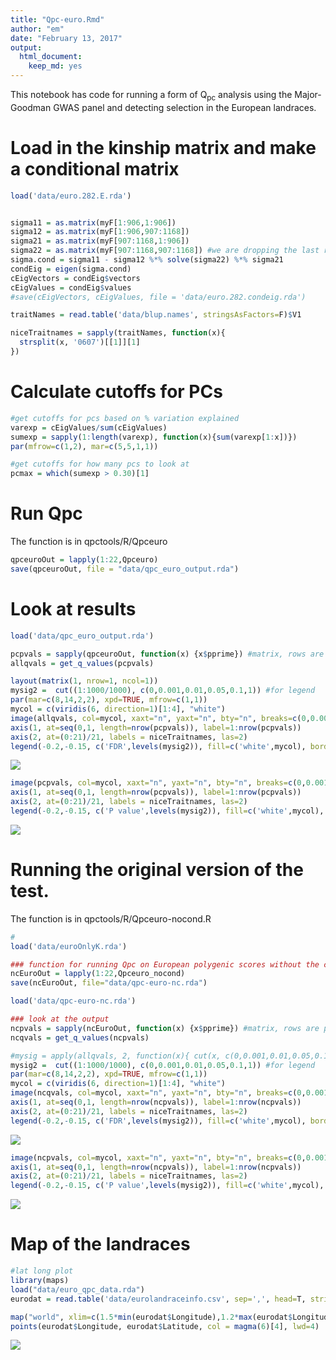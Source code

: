 ```yaml
---
title: "Qpc-euro.Rmd"
author: "em"
date: "February 13, 2017"
output:
  html_document:
    keep_md: yes
---
```




This notebook has code for running a form of Q<sub>pc</sub> analysis using the Major-Goodman GWAS panel and detecting selection in the European landraces.

# Load in the kinship matrix and make a conditional matrix 

```r
load('data/euro.282.E.rda')


sigma11 = as.matrix(myF[1:906,1:906])
sigma12 = as.matrix(myF[1:906,907:1168])
sigma21 = as.matrix(myF[907:1168,1:906])
sigma22 = as.matrix(myF[907:1168,907:1168]) #we are dropping the last row
sigma.cond = sigma11 - sigma12 %*% solve(sigma22) %*% sigma21
condEig = eigen(sigma.cond)
cEigVectors = condEig$vectors
cEigValues = condEig$values
#save(cEigVectors, cEigValues, file = 'data/euro.282.condeig.rda')

traitNames = read.table('data/blup.names', stringsAsFactors=F)$V1

niceTraitnames = sapply(traitNames, function(x){
  strsplit(x, '0607')[[1]][1]
})
```

# Calculate cutoffs for PCs

```r
#get cutoffs for pcs based on % variation explained
varexp = cEigValues/sum(cEigValues)
sumexp = sapply(1:length(varexp), function(x){sum(varexp[1:x])})
par(mfrow=c(1,2), mar=c(5,5,1,1))

#get cutoffs for how many pcs to look at
pcmax = which(sumexp > 0.30)[1]
```

# Run Qpc
The function is in qpctools/R/Qpceuro

```r
qpceuroOut = lapply(1:22,Qpceuro)
save(qpceuroOut, file = "data/qpc_euro_output.rda")
```

# Look at results

```r
load('data/qpc_euro_output.rda')

pcpvals = sapply(qpceuroOut, function(x) {x$pprime}) #matrix, rows are pvals, columns are traits
allqvals = get_q_values(pcpvals)

layout(matrix(1, nrow=1, ncol=1))
mysig2 =  cut((1:1000/1000), c(0,0.001,0.01,0.05,0.1,1)) #for legend
par(mar=c(8,14,2,2), xpd=TRUE, mfrow=c(1,1))
mycol = c(viridis(6, direction=1)[1:4], "white")
image(allqvals, col=mycol, xaxt="n", yaxt="n", bty="n", breaks=c(0,0.001,0.01,0.05,0.1,1))
axis(1, at=seq(0,1, length=nrow(pcpvals)), label=1:nrow(pcpvals))
axis(2, at=(0:21)/21, labels = niceTraitnames, las=2)
legend(-0.2,-0.15, c('FDR',levels(mysig2)), fill=c('white',mycol), border=c('white',rep('black',5)), bty="n", horiz=T)
```

![](Qpc-euro_files/figure-html/heatmap-figure-1.png)<!-- -->

```r
image(pcpvals, col=mycol, xaxt="n", yaxt="n", bty="n", breaks=c(0,0.001,0.01,0.05,0.1,1))
axis(1, at=seq(0,1, length=nrow(pcpvals)), label=1:nrow(pcpvals))
axis(2, at=(0:21)/21, labels = niceTraitnames, las=2)
legend(-0.2,-0.15, c('P value',levels(mysig2)), fill=c('white',mycol), border=c('white',rep('black',5)), bty="n", horiz=T)
```

![](Qpc-euro_files/figure-html/heatmap-figure-2.png)<!-- -->


# Running the original version of the test.
The function is in qpctools/R/Qpceuro-nocond.R

```r
#
load('data/euroOnlyK.rda')

### function for running Qpc on European polygenic scores without the conditional test
ncEuroOut = lapply(1:22,Qpceuro_nocond)
save(ncEuroOut, file="data/qpc-euro-nc.rda")
```


```r
load('data/qpc-euro-nc.rda')

### look at the output
ncpvals = sapply(ncEuroOut, function(x) {x$pprime}) #matrix, rows are pvals, columns are traits
ncqvals = get_q_values(ncpvals)

#mysig = apply(allqvals, 2, function(x){ cut(x, c(0,0.001,0.01,0.05,0.1,1), labels=F)})
mysig2 =  cut((1:1000/1000), c(0,0.001,0.01,0.05,0.1,1)) #for legend
par(mar=c(8,14,2,2), xpd=TRUE, mfrow=c(1,1))
mycol = c(viridis(6, direction=1)[1:4], "white")
image(ncqvals, col=mycol, xaxt="n", yaxt="n", bty="n", breaks=c(0,0.001,0.01,0.05,0.1,1))
axis(1, at=seq(0,1, length=nrow(ncpvals)), label=1:nrow(ncpvals))
axis(2, at=(0:21)/21, labels = niceTraitnames, las=2)
legend(-0.2,-0.15, c('FDR',levels(mysig2)), fill=c('white',mycol), border=c('white',rep('black',5)), bty="n", horiz=T)
```

![](Qpc-euro_files/figure-html/unnamed-chunk-1-1.png)<!-- -->

```r
image(ncpvals, col=mycol, xaxt="n", yaxt="n", bty="n", breaks=c(0,0.001,0.01,0.05,0.1,1))
axis(1, at=seq(0,1, length=nrow(ncpvals)), label=1:nrow(ncpvals))
axis(2, at=(0:21)/21, labels = niceTraitnames, las=2)
legend(-0.2,-0.15, c('P value',levels(mysig2)), fill=c('white',mycol), border=c('white',rep('black',5)), bty="n", horiz=T)
```

![](Qpc-euro_files/figure-html/unnamed-chunk-1-2.png)<!-- -->




# Map of the landraces

```r
#lat long plot
library(maps)
load("data/euro_qpc_data.rda")
eurodat = read.table('data/eurolandraceinfo.csv', sep=',', head=T, stringsAsFactors=F)

map("world", xlim=c(1.5*min(eurodat$Longitude),1.2*max(eurodat$Longitude)), ylim=c(0.85*min(eurodat$Latitude),1.05*max(eurodat$Latitude)), fill=T, col="azure")
points(eurodat$Longitude, eurodat$Latitude, col = magma(6)[4], lwd=4)
```

![](Qpc-euro_files/figure-html/unnamed-chunk-2-1.png)<!-- -->



